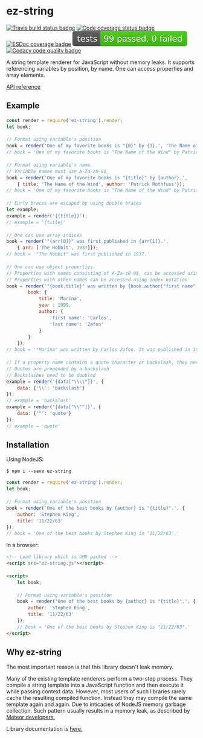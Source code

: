 # ez-string
[![Travis build status badge](https://api.travis-ci.org/Kirusi/ez-string.svg?branch=master)](https://travis-ci.org/Kirusi/ez-string)
[![Code coverage status badge](https://coveralls.io/repos/github/Kirusi/ez-string/badge.svg)](https://coveralls.io/github/Kirusi/ez-string)
[![ESDoc coverage badge](https://doc.esdoc.org/github.com/Kirusi/ez-string/badge.svg)](https://doc.esdoc.org/github.com/Kirusi/ez-string/)
[![Number of tests](https://raw.githubusercontent.com/Kirusi/ez-string/master/tools/test-badge.svg?sanitize=true)](https://travis-ci.org/Kirusi/ez-string)
[![Codacy code quality badge](https://api.codacy.com/project/badge/Grade/2dadfcbe3390420c974442da451f5b94)](https://www.codacy.com/app/Kirusi/ez-string?utm_source=github.com&amp;utm_medium=referral&amp;utm_content=Kirusi/ez-string&amp;utm_campaign=Badge_Grade)

A string template renderer for JavaScript without memory leaks. It supports referencing variables by position, by name. One can access properties and array elements.

[API reference](https://kirusi.github.io/ez-string/)

## Example

```js
const render = require('ez-string').render;
let book;

// Format using variable's position
book = render('One of my favorite books is "{0}" by {1}.', 'The Name of the Wind', 'Patrick Rothfuss');
// book = 'One of my favorite books is "The Name of the Wind" by Patrick Rothfuss.'

// Format using variable's name
// Variable names must use A-Za-z0-9$_
book = render('One of my favorite books is "{title}" by {author}.',
    { title: 'The Name of the Wind', author: 'Patrick Rothfuss'});
// book = 'One of my favorite books is "The Name of the Wind" by Patrick Rothfuss.'

// Curly braces are escaped by using double braces
let example;
example = render('{{title}}');
// example = '{title}'

// One can use array indices
book = render('"{arr[0]}" was first published in {arr[1]}.',
    { arr: ['The Hobbit', 1937]});
// book = '"The Hobbit" was first published in 1937.'

// One can use object properties.
// Properties with names consisting of A-Za-z0-9$_ can be accessed using property notation
// Properties with other names can be accessed using index notation
book = render('"{book.title}" was written by {book.author["first name"]} {book.author["last name"]}. It was published in {book.year}.', { 
        book: {
            title: 'Marina',
            year : 1999,
            author: {
                'first name': 'Carlos',
                'last name': 'Zafon'
            }
        }
    });
// book = '"Marina" was written by Carlos Zafon. It was published in 1999.'

// If a property name contains a quote character or backslash, they need to be escaped.
// Quotes are prepended by a backslash
// Backslashes need to be doubled
example = render('{data["\\\\"]}', {
    data: {'\\': 'backslash'}
});
// example = 'backslash'
example = render('{data["\\""]}', {
    data: {'"': 'quote'}
});
// example = 'quote'
```

## Installation

Using NodeJS:
```shell
$ npm i --save ez-string
```

```js
const render = require('ez-string').render;
let book;

// Format using variable's position
book = render('One of the best books by {author} is "{title}".', {
    author: 'Stephen King',
    title: '11/22/63'
});
// book = 'One of the best books by Stephen King is "11/22/63".'
```

In a browser:
```html
<!-- Load library which is UMD packed -->
<script src="ez-string.js"></script>

<script>
    let book;

    // Format using variable's position
    book = render('One of the best books by {author} is "{title}".', {
        author: 'Stephen King',
        title: '11/22/63'
    });
    // book = 'One of the best books by Stephen King is "11/22/63".'
</script>
```

## Why ez-string
 
The most important reason is that this library doesn't leak memory.

 Many of the existing template renderers perform a two-step process. They compile a string template into a JavaScript function and then execute it while passing context data. However, most users of such libraries rarely cache the resulting compiled function. Instead they may compile the same template again and again. Due to inticacies of NodeJS memory garbage collection. Such pattern usually results in a memory leak, as described by [Meteor developers.](https://blog.meteor.com/an-interesting-kind-of-javascript-memory-leak-8b47d2e7f156)

Library documentation is [here.](https://kirusi.github.io/ez-string/)
